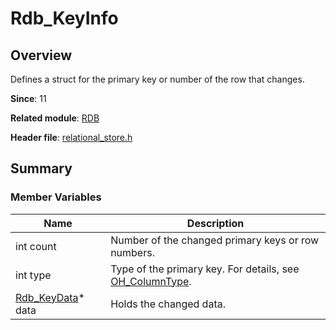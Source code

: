 # Rdb_KeyInfo

## Overview

Defines a struct for the primary key or number of the row that changes.

**Since**: 11

**Related module**: [RDB](capi-rdb.md)

**Header file**: [relational_store.h](capi-relational-store-h.md)

## Summary

### Member Variables

| Name                                         | Description                                                  |
| -------------------------------------------- | ------------------------------------------------------------ |
| int count                                    | Number of the changed primary keys or row numbers.           |
| int type                                     | Type of the primary key. For details, see [OH_ColumnType](capi-oh-data-value-h.md#oh_columntype). |
| [Rdb_KeyData](capi-rdb-rdb-keydata.md)* data | Holds the changed data.                                      |
